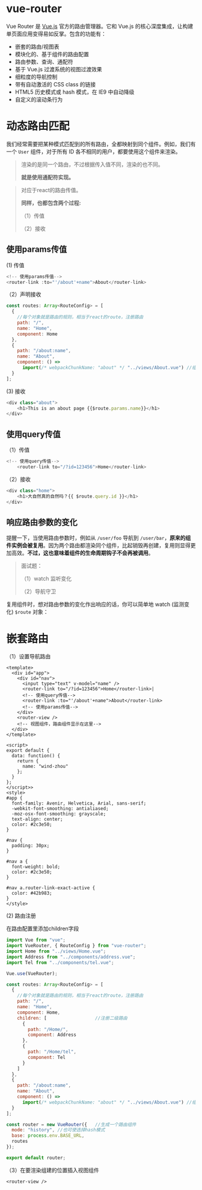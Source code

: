# vue-router

Vue Router 是 [Vue.js](http://cn.vuejs.org/) 官方的路由管理器。它和 Vue.js 的核心深度集成，让构建单页面应用变得易如反掌。包含的功能有：

- 嵌套的路由/视图表
- 模块化的、基于组件的路由配置
- 路由参数、查询、通配符
- 基于 Vue.js 过渡系统的视图过渡效果
- 细粒度的导航控制
- 带有自动激活的 CSS class 的链接
- HTML5 历史模式或 hash 模式，在 IE9 中自动降级
- 自定义的滚动条行为

# 动态路由匹配

我们经常需要把某种模式匹配到的所有路由，全都映射到同个组件。例如，我们有一个 `User` 组件，对于所有 ID 各不相同的用户，都要使用这个组件来渲染。

> 渲染的是同一个路由，不过根据传入值不同，渲染的也不同。
>
> **就是使用通配符实现。**

>对应于react的路由传值。
>
>**同样，也都包含两个过程:**
>
>（1）传值
>
>（2）接收



## 使用params传值

(1) 传值

```js
<!-- 使用params传值-->   
<router-link :to="'/about'+name">About</router-link>
```

（2）声明接收

```js
const routes: Array<RouteConfig> = [
  {
    //每个对象就是路由的规则，相当于react的route，注册路由
    path: "/",
    name: "Home",
    component: Home
  },
  {
    path: "/about:name",
    name: "About",
    component: () =>
      import(/* webpackChunkName: "about" */ "../views/About.vue") //组件的异步加载
  }
];
```

(3)  接收

```js
<div class="about">
    <h1>This is an about page {{$route.params.name}}</h1>
</div>
```

## 使用query传值

（1）传值

```js
<!-- 使用query传值-->  
    <router-link to="/?id=123456">Home</router-link>
```

（2）接收

```js
<div class="home">
    <h1>大自然真的自然吗？{{ $route.query.id }}</h1>
</div>
```



## 响应路由参数的变化

提醒一下，当使用路由参数时，例如从 `/user/foo` 导航到 `/user/bar`，**原来的组件实例会被复用**。因为两个路由都渲染同个组件，比起销毁再创建，复用则显得更加高效。**不过，这也意味着组件的生命周期钩子不会再被调用**。

>面试题：
>
>（1）watch 监听变化
>
>（2）导航守卫

复用组件时，想对路由参数的变化作出响应的话，你可以简单地 watch (监测变化) `$route` 对象：

# 嵌套路由



（1）设置导航路由

```vue
<template>
  <div id="app">
    <div id="nav">
      <input type="text" v-model="name" />
      <router-link to="/?id=123456">Home</router-link>|
      <!-- 使用query传值-->
      <router-link :to="'/about'+name">About</router-link>
      <!-- 使用params传值-->
    </div>
    <router-view />
    <!-- 视图组件，路由组件显示在这里-->
  </div>
</template>

<script>
export default {
  data: function() {
    return {
      name: "wind-zhou"
    };
  }
};
</script>>
<style>
#app {
  font-family: Avenir, Helvetica, Arial, sans-serif;
  -webkit-font-smoothing: antialiased;
  -moz-osx-font-smoothing: grayscale;
  text-align: center;
  color: #2c3e50;
}

#nav {
  padding: 30px;
}

#nav a {
  font-weight: bold;
  color: #2c3e50;
}

#nav a.router-link-exact-active {
  color: #42b983;
}
</style>

```



(2) 路由注册

在路由配置里添加children字段

```js
import Vue from "vue";
import VueRouter, { RouteConfig } from "vue-router";
import Home from "../views/Home.vue";
import Address from "../components/address.vue";
import Tel from "../components/tel.vue";

Vue.use(VueRouter);

const routes: Array<RouteConfig> = [
  {
    //每个对象就是路由的规则，相当于react的route，注册路由
    path: "/",
    name: "Home",
    component: Home,
    children: [                  //注册二级路由
      {
        path: "/Home/",
        component: Address
      },
      {
        path: "/Home/tel",
        component: Tel
      }
    ]
  },
  {
    path: "/about:name",
    name: "About",
    component: () =>
      import(/* webpackChunkName: "about" */ "../views/About.vue") //组件的异步加载
  }
];

const router = new VueRouter({   //生成一个路由组件
  mode: "history", //也可使选择hash模式
  base: process.env.BASE_URL,
  routes
});

export default router;
```

（3）在要渲染组建的位置插入视图组件

```vue
<router-view />
```





























